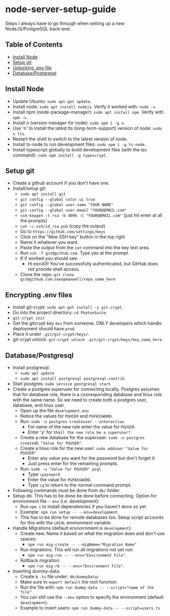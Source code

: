 # node-server-setup-guide
Steps I always have to go through when setting up a new NodeJS/PostgreSQL back-end.


## Table of Contents ##
* [Install Node](#install-node)
* [Setup git](#setup-git)
* [Unlocking .env file](#encrypt)
* [Database/Postgresql](#database-psql)


## <a name="install-node"></a> Install Node ##
- Update Ubuntu: `sudo apt-get update`.
- Install node: `sudo apt install nodejs`. Verify it worked with: `node -v`.
- Install npm (node-package-manager): `sudo apt install npm`. Verify with `npm -v`.
- Install n (version manager for node): `sudo npm i -g n`.
- Use 'n' to install the latest lts (long-term-support) version of node: `sudo n lts`.
- Restart the shell to switch to the latest version of node.
- Install ts-node to run development files: `sudo npm i -g ts-node`.
- Install typescript globally to build development files (with the tsc command): `sudo npm install -g typescript`.


## <a name="setup-git"></a> Setup git ##
- Create a github account if you don't have one. 
- Install/setup git:
    - `sudo apt install git`
    - `git config --global color.ui true`
    - `git config --global user.name "YOUR NAME"`
    - `git config --global user.email "YOUR@EMAIL.com"`
    - `ssh-keygen -t rsa -b 4096 -C "YOUR@EMAIL.com"` (just hit enter at all the prompts)
    - `cat ~/.ssh/id_rsa.pub` (copy the output)
    - Go to `https://github.com/settings/keys`
    - Click on the "New SSH key" button in the top right
    - Name it whatever you want.
    - Paste the output from the `cat` command into the key text area.
    - Run `ssh -T git@github.com`. Type yes at the prompt.
    - If if worked you should see:
        - Hi excid3! You've successfully authenticated, but GitHub does not provide shell access.
    - Clone the repo: `git clone git@github.com:seanpmaxwell/repo_name_here`


## <a name="encrypt"></a> Encrypting .env files ##
- Install git-crypt: `sudo apt-get install -y git-crypt`.
- Go into the project directory: `cd PhotonSuite`.
- `git-crypt init`
- Get the gitcrypt key `dev` from someone. ONLY developers which handle deployment should have `prod`. 
- Place it under `.git/git-crypt/keys/`.
- git-crypt unlock: `git-crypt unlock .git/git-crypt/keys/key_name_here`.


## <a name="database-psql"></a> Database/Postgresql ##
- Install postgresql:
    - `sudo apt update`
    - `sudo apt install postgresql postgresql-contrib`
- Start postgres: `sudo service postgresql start`
- Create a postgres superuser for connecting locally. Postgres assumes that for database role,
there is a cooresponding database and linux role with the same name. So we need to create both a 
postgres user, database, and linux user.
    - Open up the file `development.env`
    - Notice the values for `PGUSER` and `PGPASSWORD`.
    - Run: `sudo -u postgres createuser --interactive`.
        - For name of the new role enter the value for `PGUSER`.
        - Enter 'y' for `Shall the new role be a superuser?`.
    - Create a new database for the superuser: `sudo -u postgres createdb "Value for PGUSER"`.
    - Create a linux role for the new user: `sudo adduser "Value for PGUSER"`
        - Enter any value you want for the password but don't forget it.
        - Just press enter for the remaining prompts.
    - Run: `sudo -u "Value for PGUSER" psql`
        - Type `\password`
        - Enter the value for `PGPASSWORD`.
        - Type `\q` to return to the normal command prompt.
- Following commands must be done from `db/` folder.
- Setup db. This has to be done be done before connecting. Option for environment file `--env` 
    (i.e. development):
    - Run `npm i` to install dependencies if you haven't done so yet.
    - Example: `npm run setup -- --env=development`.
    - This has to be done for remote databases too. Setup script accounts for this with the 
    `LOCAL` environment variable.
- Handle Migrations (default envivornment is `development`):
    - Create new. Name it based on what the migration does and don't use spaces:
        - `npm run mig-create -- --migName="Migration Name"`
    - Run migrations. This will run all migrations not yet run: 
        - `npm run mig-run -- --env="Environment File"`.
    - Rollback migration:
        - `npm run mig-rb -- --env="Environment File"`.
- Inserting dummy-data:
    - Create a `.ts` file under: `db/dummyData/`
    - Make sure to `export default` the root function.
    - Run the file with: `npm run dummy-data -- --script="name of the file"`
    - You can still use the `--env` option to specify the environment (default `development`).
    - Example to insert users: `npm run dummy-data -- --script=users.ts`
